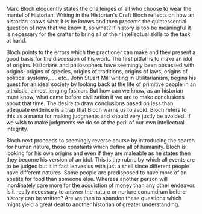 Marc Bloch eloquently states the challenges of all who choose to wear the mantel of Historian. Writing in the Historian's Craft 
Bloch reflects on how an historian knows what it is he knows and then presents the quintessential question of now that we know
it, so what? If history is too be meaningful it is necessary for the crafter to bring all of their intellectual skills to the 
task at hand. 

Bloch points to the errors which the practioner can make and they present a good basis for the discussion of his work. The first
pitfall is to make an idol of origins. Historians and philosophers have seemingly been obsessed with origins; origins of 
species, origins of traditions, origins of laws, origins of political systems,. . . etc.. John Stuart Mill writing in 
Utilitarianism, begins his quest for an ideal society by looking back at the life of primitive people in an altruistic, almost longing fashion. But how can we know, as an historian must know, what came before civilization if we are to make conclusions about that time. The desire to draw conclusions based on less than adequate evidence is a trap that Bloch warns us to avoid.
Bloch refers to this as a mania for making judgments and should very justly be avoided. If we wish to make judgments we do so at the peril of our own intellectual integrity.

Bloch next proceeds to seemingly reverse course by introducing the search for human nature, those constants which define all of humanity. Bloch is looking for his own origins and even if they are maleable as he states then they become his version of an idol. This is the rubric by which all events are to be judged but it in fact leaves us with just a shell since different people have different natures. Some people are predisposed to have more of an apetite for food than someone else. Whereas another person will inordinately care more for the acquistion of money than any other endeavor. Is it really necessary to answer the nature or nurture conumdrum before history can be written? Are we then to abandon these questions which might yield a great deal to another historian of greater understanding. 
